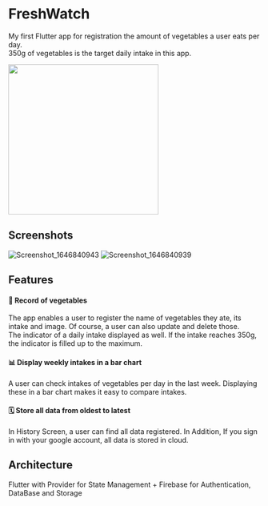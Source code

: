 # FreshWatch
My first Flutter app for registration the amount of vegetables a user eats per day.  
350g of vegetables is the target daily intake in this app.

<img src="https://user-images.githubusercontent.com/58480791/157446674-6ed932a0-cea7-467f-a302-69855908e020.gif" width=300>

## Screenshots
![Screenshot_1646840943](https://user-images.githubusercontent.com/58480791/157477777-be93e509-f3de-4030-8123-1ca84ceab991.png)
![Screenshot_1646840939](https://user-images.githubusercontent.com/58480791/157477668-b45549b1-c622-4324-ae11-b38097795dcf.png)

## Features
#### 🥕 Record of vegetables
The app enables a user to register the name of vegetables they ate, its intake and image.
Of course, a user can also update and delete those.  
The indicator of a daily intake displayed as well.
If the intake reaches 350g, the indicator is filled up to the maximum.

#### 📊 Display weekly intakes in a bar chart
A user can check intakes of vegetables per day in the last week.
Displaying these in a bar chart makes it easy to compare intakes.

#### 🗓 Store all data from oldest to latest
In History Screen, a user can find all data registered.
In Addition, If you sign in with your google account, all data is stored in cloud.

## Architecture
Flutter with Provider for State Management + Firebase for Authentication, DataBase and Storage
